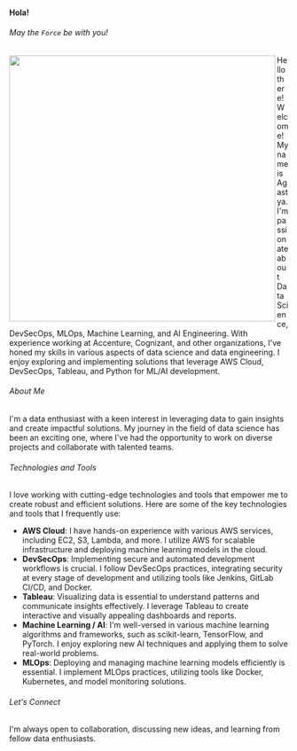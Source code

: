#### Hola! 

###### *May the ```Force``` be with you!*

<a href="url"><img src="[http://url.to/image.png](https://github.com/Agstya/Agstya/blob/main/docs/banner2.jpg)" align="left" height="480" width="480" ></a>

<p>
  Hello there! Welcome! My name is Agastya. I'm passionate about Data Science, DevSecOps, MLOps, Machine Learning, and AI Engineering. With experience working at Accenture, Cognizant, and other organizations, I've honed my skills in various aspects of data science and data engineering. I enjoy exploring and implementing solutions that leverage AWS Cloud, DevSecOps, Tableau, and Python for ML/AI development. 
</p>

###### About Me

I'm a data enthusiast with a keen interest in leveraging data to gain insights and create impactful solutions. My journey in the field of data science has been an exciting one, where I've had the opportunity to work on diverse projects and collaborate with talented teams.

###### Technologies and Tools

I love working with cutting-edge technologies and tools that empower me to create robust and efficient solutions. Here are some of the key technologies and tools that I frequently use:

- **AWS Cloud**: I have hands-on experience with various AWS services, including EC2, S3, Lambda, and more. I utilize AWS for scalable infrastructure and deploying machine learning models in the cloud.
- **DevSecOps**: Implementing secure and automated development workflows is crucial. I follow DevSecOps practices, integrating security at every stage of development and utilizing tools like Jenkins, GitLab CI/CD, and Docker.
- **Tableau**: Visualizing data is essential to understand patterns and communicate insights effectively. I leverage Tableau to create interactive and visually appealing dashboards and reports.
- **Machine Learning / AI**: I'm well-versed in various machine learning algorithms and frameworks, such as scikit-learn, TensorFlow, and PyTorch. I enjoy exploring new AI techniques and applying them to solve real-world problems.
- **MLOps**: Deploying and managing machine learning models efficiently is essential. I implement MLOps practices, utilizing tools like Docker, Kubernetes, and model monitoring solutions.

###### Let's Connect

I'm always open to collaboration, discussing new ideas, and learning from fellow data enthusiasts.
